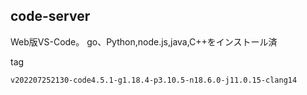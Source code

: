 ## code-server

Web版VS-Code。
go、Python,node.js,java,C++をインストール済

tag 
```
v202207252130-code4.5.1-g1.18.4-p3.10.5-n18.6.0-j11.0.15-clang14
```
